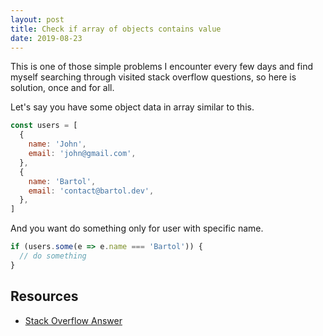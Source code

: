 ```yaml
---
layout: post
title: Check if array of objects contains value
date: 2019-08-23
---
```


This is one of those simple problems I encounter every few days and find myself searching through visited stack overflow questions, so here is solution, once and for all.

Let's say you have some object data in array similar to this.

```js
const users = [
  {
    name: 'John',
    email: 'john@gmail.com',
  },
  {
    name: 'Bartol',
    email: 'contact@bartol.dev',
  },
]
```

And you want do something only for user with specific name.

```js
if (users.some(e => e.name === 'Bartol')) {
  // do something
}
```

## Resources

- [Stack Overflow Answer](https://stackoverflow.com/a/8217584/11197595)
